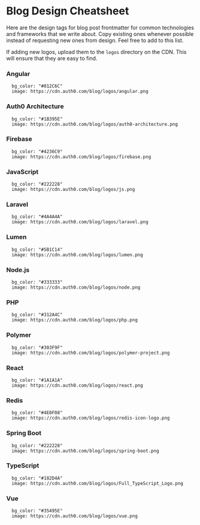 # Blog Design Cheatsheet

Here are the design tags for blog post frontmatter for common technologies and frameworks that we write about. Copy existing ones whenever possible instead of requesting new ones from design. Feel free to add to this list.

If adding new logos, upload them to the `logos` directory on the CDN. This will ensure that they are easy to find.

### Angular

```
  bg_color: "#012C6C"
  image: https://cdn.auth0.com/blog/logos/angular.png
```

### Auth0 Architecture

```
  bg_color: "#1B395E"
  image: https://cdn.auth0.com/blog/logos/auth0-architecture.png
```

### Firebase

```
  bg_color: "#4236C9"
  image: https://cdn.auth0.com/blog/logos/firebase.png
```

### JavaScript

```
  bg_color: "#222228"
  image: https://cdn.auth0.com/blog/logos/js.png
```

### Laravel

```
  bg_color: "#4A4A4A"
  image: https://cdn.auth0.com/blog/logos/laravel.png
```

### Lumen

```
  bg_color: "#5B1C14"
  image: https://cdn.auth0.com/blog/logos/lumen.png
```

### Node.js

```
  bg_color: "#333333"
  image: https://cdn.auth0.com/blog/logos/node.png
```

### PHP

```
  bg_color: "#312A4C"
  image: https://cdn.auth0.com/blog/logos/php.png
```

### Polymer

```
  bg_color: "#303F9F"
  image: https://cdn.auth0.com/blog/logos/polymer-project.png
```

### React

```
  bg_color: "#1A1A1A"
  image: https://cdn.auth0.com/blog/logos/react.png
```

### Redis

```
  bg_color: "#4E0F08"
  image: https://cdn.auth0.com/blog/logos/redis-icon-logo.png
```

### Spring Boot

```
  bg_color: "#222228"
  image: https://cdn.auth0.com/blog/logos/spring-boot.png
```

### TypeScript

```
  bg_color: "#182D4A"
  image: https://cdn.auth0.com/blog/logos/Full_TypeScript_Logo.png
```

### Vue

```
  bg_color: "#35495E"
  image: https://cdn.auth0.com/blog/logos/vue.png
```
